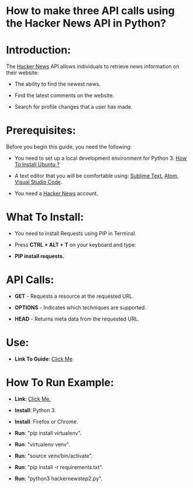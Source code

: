 # How to make three API calls using the Hacker News API in Python?

# Introduction: 

The [Hacker News] API allows individuals to retrieve news information on their website: 

*	The ability to find the newest news.

*	Find the latest comments on the website.

*	Search for profile changes that a user has made. 

# Prerequisites: 

Before you begin this guide, you need the following: 

*	You need to set up a local development environment for Python 3. [How To Install Ubuntu ?]

*	A text editor that you will be comfortable using: [Sublime Text], [Atom], [Visual Studio Code]. 

*	You need a [Hacker News] account. 

# What To Install:

*	You need to install Requests using PIP in Terminal. 

*	Press **CTRL + ALT + T** on your keyboard and type:

*	**PIP install requests.**

# API Calls:

*	**GET** - Requests a resource at the requested URL.

*	**OPTIONS** - Indicates which techniques are supported.

*	**HEAD** - Returns meta data from the requested URL.

# Use:

* **Link To Guide**: [Click Me]

 
 
# How To Run Example:

*	**Link**: [Click Me.]

*	**Install**: Python 3.

*	**Install**: Firefox or Chrome.

*	**Run**: "pip install virtualenv".

*	**Run**: "virtualenv venv".

*	**Run**: "source venv/bin/activate".

*	**Run**: "pip install -r requirements.txt".

*	**Run**: "python3 hackernewstep2.py".

[Hacker News]:https://news.ycombinator.com/
[How To Install Ubuntu ?]:https://help.ubuntu.com/community/Installation
[Sublime Text]:https://www.sublimetext.com/
[Atom]:https://atom.io/
[Visual Studio Code]:https://code.visualstudio.com/
[Click Me]:https://github.com/al11588/HowToUseHackernewsAPI/blob/master/Alvin%20Lawson%20-Technical%20Writing%20Sample%205.docx

[Click Me.]:https://github.com/al11588/MajorLeagueHackingAssignment